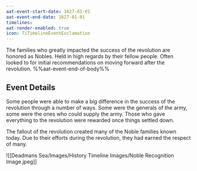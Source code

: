 ```yaml
---
aat-event-start-date: 1627-01-01
aat-event-end-date: 1627-01-01
timelines: 
aat-render-enabled: true
icon: TiTimelineEventExclamation
---
```

The families who greatly impacted the success of the revolution are honored as Nobles. Held in high regards by their fellow people. Often looked to for initial recommendations on moving forward after the revolution.
%%aat-event-end-of-body%%


## Event Details
Some people were able to make a big difference in the success of the revolution through a number of ways. Some were the generals of the army, some were the ones who could supply the army. Those who gave everything to the revolution were rewarded once things settled down. 

The fallout of the revolution created many of the Noble families known today. Due to their efforts during the revolution, they had earned the respect of many. 


![[Deadmans Sea/Images/History Timeline Images/Noble Recognition Image.jpeg]]
